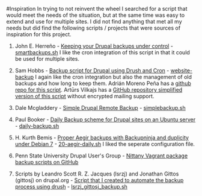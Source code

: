 #Inspiration
In trying to not reinvent the wheel I searched for a script that would meet the needs of the situation, but at the same time was easy to extend and use for multiple sites. I did not find anything that met all my needs but did find the following scripts / projects that were sources of inspiration for this project.

1. John E. Herreño - [Keeping your Drupal backups under control](http://jeh3.net/keeping-your-drupal-backups-under-control) - [smartbackups.sh](inspiration/smartbackups.sh)
I like the cron integration of this script in that it could be used for multiple sites.

2. Sam Hobbs - [Backup script for Drupal using Drush and Cron](https://samhobbs.co.uk/2014/06/backup-script-drupal-using-drush-and-cron) -  [website-backup](inspiration/website-backup) I again like the cron integration but also the management of old backups and how long to keep them. Adrián Moreno Peña has a [github repo for this script](https://github.com/zetxek/drush-cron-backup).  Artūrs Vilkajs has a [GitHub repository simplified version of this script](https://github.com/artursv/backupd) without encrypted mailing support.

3. Dale Mcgladdery - [Simple Drupal Remote Backup](http://www.group42.ca/simple_drupal_remote_backup) - [simplebackup.sh](inspiration/simplebackup.sh) 

4. Paul Booker - [Daily Backup scheme for Drupal sites on an Ubuntu server](http://www.paulbooker.co.uk/drupal-developer/command-lines/daily-backup-scheme-drupal-sites-ubuntu-server) - [daily-backup.sh](inspiration/daily-backup.sh)

5. H. Kurth Bemis - [Proper Aegir backups with Backupninja and duplicity under Debian 7](https://kurthbemis.com/2015/02/06/proper-aegir-backups-backupninja-duplicity/) - [20-aegir-daily.sh](inspiration/20-aegir-daily.sh) I liked the seperate configuration file.

6. Penn State University  Drupal User's Group - [Nittany Vagrant package backup scripts on GitHub](https://github.com/psudug/nittany-vagrant/tree/master/scripts/backup)

7. Scripts by Leandro Scott R. Z. Jacques (lsrzj) and Jonathan Gittos (gittosj) on drupal.org - [Script that I created to automate the backup process using drush](https://www.drupal.org/node/470114) - [lsrzj_gittosj_backup.sh](inspiration/lsrzj_gittosj_backup.sh)

